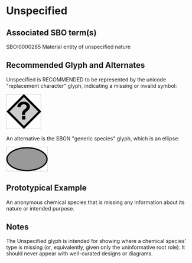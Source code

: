 # Unspecified

## Associated SBO term(s)
SBO:0000285 Material entity of unspecified nature

## Recommended Glyph and Alternates
Unspecified is RECOMMENDED to be represented by the unicode "replacement character" glyph, indicating a missing or invalid symbol:

![glyph specification](replacement-glyph-specification.png)

An alternative is the SBGN "generic species" glyph, which is an ellipse:

![glyph specification](generic-sbgn-specification.png)

## Prototypical Example

An anonymous chemical species that is missing any information about its nature or intended purpose.

## Notes
The Unspecified glyph is intended for showing where a chemical species' type is missing (or, equivalently, given only the uninformative root role). It should never appear with well-curated designs or diagrams.

